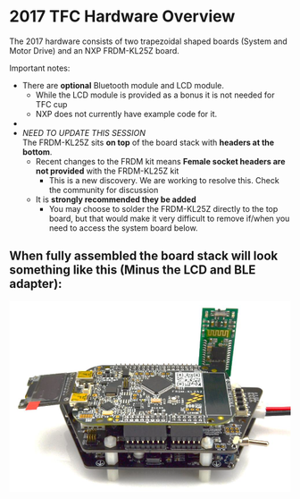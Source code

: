 # 2017 TFC Hardware Overview

The 2017 hardware consists of two trapezoidal shaped boards (System and Motor Drive) and an NXP FRDM-KL25Z board.

Important notes:

* There are **optional** Bluetooth module and LCD module.
  * While the LCD module is provided as a bonus it is not needed for TFC cup
  * NXP does not currently have example code for it.
*
* _NEED TO UPDATE THIS SESSION_\
  The FRDM-KL25Z sits **on top** of the board stack with **headers at the bottom**.
  * Recent changes to the FRDM kit means **Female socket headers are not provided** with the FRDM-KL25Z kit
    * This is a new discovery. We are working to resolve this. Check the community for discussion
  * It is **strongly recommended they be added**
    * You may choose to solder the FRDM-KL25Z directly to the top board, but that would make it very difficult to remove if/when you need to access the system board below.

## When fully assembled the board stack will look something like this (Minus the LCD and BLE adapter):

![](../../../../.gitbook/assets/Untitled.png)
